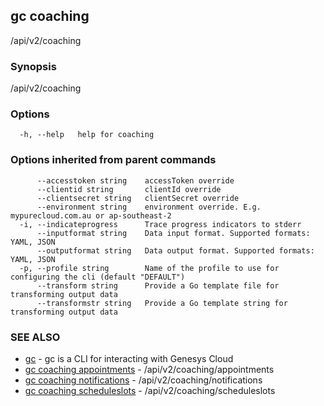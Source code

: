 ## gc coaching

/api/v2/coaching

### Synopsis

/api/v2/coaching

### Options

```
  -h, --help   help for coaching
```

### Options inherited from parent commands

```
      --accesstoken string    accessToken override
      --clientid string       clientId override
      --clientsecret string   clientSecret override
      --environment string    environment override. E.g. mypurecloud.com.au or ap-southeast-2
  -i, --indicateprogress      Trace progress indicators to stderr
      --inputformat string    Data input format. Supported formats: YAML, JSON
      --outputformat string   Data output format. Supported formats: YAML, JSON
  -p, --profile string        Name of the profile to use for configuring the cli (default "DEFAULT")
      --transform string      Provide a Go template file for transforming output data
      --transformstr string   Provide a Go template string for transforming output data
```

### SEE ALSO

* [gc](gc.html)	 - gc is a CLI for interacting with Genesys Cloud
* [gc coaching appointments](gc_coaching_appointments.html)	 - /api/v2/coaching/appointments
* [gc coaching notifications](gc_coaching_notifications.html)	 - /api/v2/coaching/notifications
* [gc coaching scheduleslots](gc_coaching_scheduleslots.html)	 - /api/v2/coaching/scheduleslots


